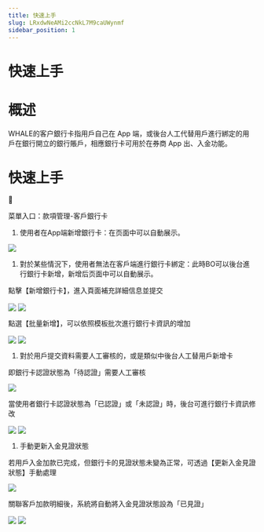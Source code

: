 ```yaml
---
title: 快速上手
slug: LRxdwNeAMi2ccNkL7M9caUWynmf
sidebar_position: 1
---
```



# 快速上手

# 概述

WHALE的客户銀行卡指用戶自己在 App 端，或後台人工代替用戶進行綁定的用戶在銀行開立的銀行賬戶，相應銀行卡可用於在券商 App 出、入金功能。

# 快速上手

<div class="callout callout-bg-6 callout-border-6">
<div class='callout-emoji'>📍</div>
<p>菜單入口：款項管理-客戶銀行卡</p>
</div>

1. 使用者在App端新增銀行卡：在页面中可以自動展示。

<img src="/assets/ZWMib4cneov7Asxnlmdc3dSWn6y.png" src-width="3806" src-height="1792" align="center"/>

1. 對於某些情況下，使用者無法在客戶端進行銀行卡綁定：此時BO可以後台進行銀行卡新增，新增后页面中可以自動展示。

點擊【新增銀行卡】，進入頁面補充詳細信息並提交

<img src="/assets/P4FObAUMYo9IJNxU3CUclOwfnLb.png" src-width="3820" src-height="626" align="center"/>

<img src="/assets/B8u8bkAHUolXMxx4tofcQcivnrb.png" src-width="3814" src-height="1854" align="center"/>

點選【批量新增】，可以依照模板批次進行銀行卡資訊的增加

<img src="/assets/EjgJbgkPwo3lHSxFRFIcBXlVn6e.png" src-width="3832" src-height="760" align="center"/>

<img src="/assets/FEetbKy0yo6rnoxvmYHcrr8hnCf.png" src-width="3334" src-height="1766" align="center"/>

1. 對於用戶提交資料需要人工審核的，或是類似中後台人工替用戶新增卡

即銀行卡認證狀態為「待認證」需要人工審核

<img src="/assets/QUKtbIDCXo3A1VxWbhhcOTSXnBf.png" src-width="3322" src-height="924" align="center"/>

當使用者銀行卡認證狀態為「已認證」或「未認證」時，後台可進行銀行卡資訊修改

<img src="/assets/MAD0b2XpNoYVVXx8Ykzc1cx8nGg.png" src-width="3316" src-height="1710" align="center"/>

<img src="/assets/I7bUbHTmno93aKxD8i6caXIvnqc.png" src-width="3302" src-height="1780" align="center"/>

1. 手動更新入金見證狀態

若用戶入金加款已完成，但銀行卡的見證狀態未變為正常，可透過【更新入金見證狀態】手動處理

<img src="/assets/VnrGbSlcooegklx967ac5blkn6c.png" src-width="2862" src-height="800" align="center"/>

關聯客戶加款明細後，系統將自動將入金見證狀態設為「已見證」

<img src="/assets/GgsBbPVBSo3B40xHjBIcCsMvnjP.png" src-width="2354" src-height="1224" align="center"/>

<img src="/assets/Elb2bXHO4o2zAJx5GTtcjpCQnVd.png" src-width="2360" src-height="676" align="center"/>

